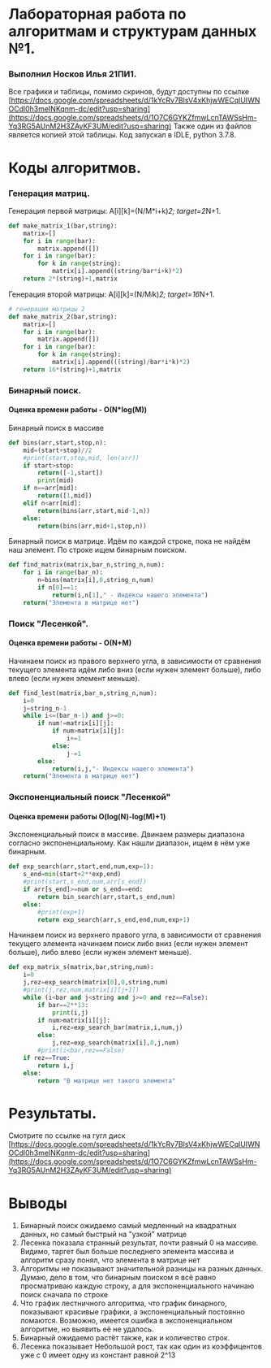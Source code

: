 # Лабораторная работа по алгоритмам и структурам данных №1. 
### Выполнил Носков Илья 21ПИ1.
Все графики и таблицы, помимо скринов, будут доступны по ссылке [https://docs.google.com/spreadsheets/d/1kYcRv7BlsV4xKhjwWECqlUIWNOCdl0h3meINKqnm-dc/edit?usp=sharing](https://docs.google.com/spreadsheets/d/1O7C6GYKZfmwLcnTAWSsHm-Yq3RG5AUnM2H3ZAyKF3UM/edit?usp=sharing)
Также один из файлов является копией этой таблицы.
Код запускал в IDLE, python 3.7.8.
# Коды алгоритмов.
### Генерация матриц.
Генерация первой матрицы:
A[i][k]=(N/M*i+k)*2;
target=2*N+1.
```python
def make_matrix_1(bar,string):
    matrix=[]
    for i in range(bar):
        matrix.append([])
    for i in range(bar):
        for k in range(string):
            matrix[i].append((string/bar*i+k)*2)
    return 2*(string)+1,matrix
```
Генерация второй матрицы:
A[i][k]=(N/M*i*k)*2;
target=16*N+1.
```python
# генерация матрицы 2
def make_matrix_2(bar,string):
    matrix=[]
    for i in range(bar):
        matrix.append([])
    for i in range(bar):
        for k in range(string):
            matrix[i].append(((string)/bar*i*k)*2)
    return 16*(string)+1,matrix
```
### Бинарный поиск.
#### Оценка времени работы - O(N*log(M))
Бинарный поиск в массиве
```python
def bins(arr,start,stop,n):
    mid=(start+stop)//2
    #print(start,stop,mid, len(arr))
    if start>stop:
        return([-1,start])
        print(mid)
    if n==arr[mid]:
        return([1,mid])
    elif n<arr[mid]:
        return(bins(arr,start,mid-1,n))
    else:
        return(bins(arr,mid+1,stop,n))
```
Бинарный поиск в матрице. Идём по каждой строке, пока не найдём наш элемент. По строке ищем бинарным поиском.
```python
def find_matrix(matrix,bar_n,string_n,num):
    for i in range(bar_n):
        n=bins(matrix[i],0,string_n,num)
        if n[0]==1:
            return(i,n[1]," - Индексы нашего элемента")
    return("Элемента в матрице нет")
```
### Поиск "Лесенкой".
#### Оценка времени работы - O(N+M)
Начинаем поиск из правого верхнего угла, в зависимости от сравнения текущего элемента идём либо вниз (если нужен элемент больше), либо влево (если нужен элемент меньше).
```python
def find_lest(matrix,bar_n,string_n,num):
    i=0
    j=string_n-1
    while i<=(bar_n-1) and j>=0:
        if num!=matrix[i][j]:
            if num>matrix[i][j]:
                i+=1
            else:
                j-=1
        else:
            return(i,j,"- Индексы нашего элемента")
    return("Элемента в матрице нет")
```
### Экспоненциальный поиск "Лесенкой"
#### Оценка времени работы O(log(N)-log(M)+1)
Экспоненциальный поиск в массиве. Двинаем размеры диапазона согласно экспоненциальному. Как нашли диапазон, ищем в нём уже бинарным.
```python
def exp_search(arr,start,end,num,exp=1):
    s_end=min(start+2**exp,end)
    #print(start,s_end,num,arr[s_end])
    if arr[s_end]>=num or s_end==end:
        return bin_search(arr,start,s_end,num)
    else:
        #print(exp+1)
        return exp_search(arr,s_end,end,num,exp+1)
```

Начинаем поиск из верхнего правого угла, в зависимости от сравнения текущего элемента начинаем поиск либо вниз (если нужен элемент больше), либо влево (если нужен элемент меньше).
```python
def exp_matrix_s(matrix,bar,string,num):
    i=0
    j,rez=exp_search(matrix[0],0,string,num)
    #print(j,rez,num,matrix[i][j+1])
    while (i<bar and j<string and j>=0 and rez==False):
        if bar==2**13:
            print(i,j)
        if num>matrix[i][j]:
            i,rez=exp_search_bar(matrix,i,num,j)
        else:
            j,rez=exp_search(matrix[i],0,j,num)
        #print(i<bar,rez==False)
    if rez==True:
        return i,j
    else:
        return "В матрице нет такого элемента"
```

# Результаты.
Смотрите по ссылке на гугл диск
[https://docs.google.com/spreadsheets/d/1kYcRv7BlsV4xKhjwWECqlUIWNOCdl0h3meINKqnm-dc/edit?usp=sharing](https://docs.google.com/spreadsheets/d/1O7C6GYKZfmwLcnTAWSsHm-Yq3RG5AUnM2H3ZAyKF3UM/edit?usp=sharing)

# Выводы
1) Бинарный поиск ожидаемо самый медленный на квадратных данных, но самый быстрый на "узкой" матрице
2) Лесенка показала странный результат, почти равный 0 на массиве. Видимо, таргет был больше последнего элемента массива и алгоритм сразу понял, что элемента в матрице нет
3) Алгоритмы не показывают значительной разницы на разных данных. Думаю, дело в том, что бинарным поиском я всё равно просматриваю каждую строку, а для экспоненциального начинаю поиск сначала по строке
4) Что график лестничного алгоритма, что график бинарного, показывают красивые графики, а экспоненциальный постоянно ломаются. Возможно, имеется ошибка в экспоненциальном алгоритме, но выявить её не удалось.
5) Бинарный ожидаемо растёт также, как и количество строк.
6) Лесенка показывает Небольшой рост, так как один из коэффицентов уже с 0 имеет одну из констант равной 2^13

